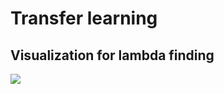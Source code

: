 # Transfer learning

## Visualization for lambda finding

![](https://sun9-51.userapi.com/OEgi7xOSzcqLz9osrKDHUQNyDNVgZzmPvQIUEw/yF0hUTbZZew.jpg)
